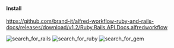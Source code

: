 #### Install

https://github.com/brand-it/alfred-workflow-ruby-and-rails-docs/releases/download/v1.2/Ruby.Rails.API.Docs.alfredworkflow

![search_for_rails](https://user-images.githubusercontent.com/13140/161662782-09db4452-ae1a-4eeb-93d1-246fd1fdd51d.gif)
![search_for_ruby](https://user-images.githubusercontent.com/13140/161662787-392dc02d-139e-4225-ad01-1aff8217bc61.gif)
![search_for_gem](https://user-images.githubusercontent.com/13140/161662790-3fccb4f1-d419-4bca-867e-ff5d55d0195b.gif)
